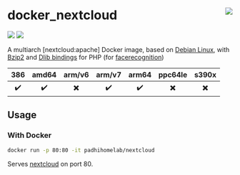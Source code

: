 # docker_nextcloud <a href='https://github.com/padhi-homelab/docker_nextcloud/actions?query=workflow%3A%22Docker+CI+Release%22'><img align='right' src='https://img.shields.io/github/workflow/status/padhi-homelab/docker_nextcloud/Docker%20CI%20Release?logo=github&logoWidth=24&style=flat-square'></img></a>

<a href='https://hub.docker.com/r/padhihomelab/nextcloud'><img src='https://img.shields.io/docker/image-size/padhihomelab/nextcloud/latest?label=size%20%5Blatest%5D&logo=docker&logoWidth=24&style=for-the-badge'></img></a>
<a href='https://hub.docker.com/r/padhihomelab/nextcloud'><img src='https://img.shields.io/docker/image-size/padhihomelab/nextcloud/testing?label=size%20%5Btesting%5D&logo=docker&logoWidth=24&style=for-the-badge'></img></a>

A multiarch [nextcloud:apache] Docker image, based on [Debian Linux], with [Bzip2] and [Dlib bindings] for PHP (for [facerecognition])

|        386         |       amd64        |          arm/v6          |       arm/v7       |       arm64        |         ppc64le          |          s390x           |
| :----------------: | :----------------: | :----------------------: | :----------------: | :----------------: | :----------------------: | :----------------------: |
| :heavy_check_mark: | :heavy_check_mark: | :heavy_multiplication_x: | :heavy_check_mark: | :heavy_check_mark: | :heavy_multiplication_x: | :heavy_multiplication_x: |

## Usage

### With Docker

```sh
docker run -p 80:80 -it padhihomelab/nextcloud
```

Serves [nextcloud] on port 80.

[Bzip2]:             https://www.php.net/manual/en/book.bzip2.php
[Debian Linux]:      https://www.debian.org/
[Dlib bindings]:     https://github.com/goodspb/pdlib
[facerecognition]:   https://github.com/nextcloud/nextcloud
[nextcloud]:         https://github.com/nextcloud/server
